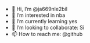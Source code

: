 - 👋 Hi, I’m @ja669nle2bil
- 👀 I’m interested in nba
- 🌱 I’m currently learning yes
- 💞️ I’m looking to collaborate: Sì
- 📫 How to reach me: @github 

<!---
ja669nle2bil/ja669nle2bil is a ✨ special ✨ repository because its `README.md` (this file) appears on your GitHub profile.
You can click the Preview link to take a look at your changes.
--->
